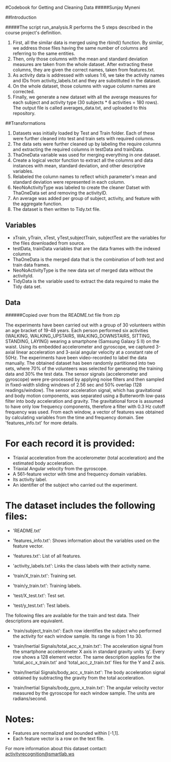 #Codebook for Getting and Cleaning Data
#####Sunjay Myneni

##Introduction

#####The script run_analysis.R performs the 5 steps described in the course project's definition.

  1. First, all the similar data is merged using the rbind() function. By similar, we address those files having the same number of columns and referring to the same entities.
  2. Then, only those columns with the mean and standard deviation measures are taken from the whole dataset. After extracting these columns, they are given the correct names, taken from features.txt.
  3. As activity data is addressed with values 1:6, we take the activity names and IDs from activity_labels.txt and they are substituted in the dataset.
  4. On the whole dataset, those columns with vague column names are corrected.
  5. Finally, we generate a new dataset with all the average measures for each subject and activity type (30 subjects * 6 activities = 180 rows). The output file is called averages_data.txt, and uploaded to this repository.

  ##Transformations

  1. Datasets was initially loaded by Test and Train folder. Each of these were further cleaned into test and train sets with required columns. 
  2. The data sets were further cleaned up by labeling the require columns and extracting the required columns in testData and trainData.
  3. ThaOneData variable was used for merging everything in one dataset.
  4. Create a logical vector function to extract all the columns and data instances with mean, standard deviation, and other descriptive variables. 
  5. Relabeled the column names to reflect which parameter's mean and standard deviation were represented in each column.
  6. NeoNoActivityType was labeled to create the cleaner Datset with ThaOneData set and removing the activityID.
  5. An average was added per group of subject, activity, and feature with the aggregate function.
  7. The dataset is then written to Tidy.txt file.

## Variables
  * xTrain, yTrain, xTest, yTest,subjectTrain, subjectTest are the variables for the files downloaded from source. 
  * testData, trainData variables that are the data frames with the indexed columns
  * ThaOneData is the merged data that is the combination of both test and train data frames. 
  * NeoNoActivityType is the new data set of merged data without the activityId.
  * TidyData is the variable used to extract the data required to make the Tidy data set. 
  
## Data
######Copied over from the README.txt file from zip
 
The experiments have been carried out with a group of 30 volunteers within an age bracket of 19-48 years. Each person performed six activities (WALKING, WALKING_UPSTAIRS, WALKING_DOWNSTAIRS, SITTING, STANDING, LAYING) wearing a smartphone (Samsung Galaxy S II) on the waist. Using its embedded accelerometer and gyroscope, we captured 3-axial linear acceleration and 3-axial angular velocity at a constant rate of 50Hz. The experiments have been video-recorded to label the data manually. The obtained dataset has been randomly partitioned into two sets, where 70% of the volunteers was selected for generating the training data and 30% the test data. 
The sensor signals (accelerometer and gyroscope) were pre-processed by applying noise filters and then sampled in fixed-width sliding windows of 2.56 sec and 50% overlap (128 readings/window). The sensor acceleration signal, which has gravitational and body motion components, was separated using a Butterworth low-pass filter into body acceleration and gravity. The gravitational force is assumed to have only low frequency components, therefore a filter with 0.3 Hz cutoff frequency was used. From each window, a vector of features was obtained by calculating variables from the time and frequency domain. See 'features_info.txt' for more details. 

For each record it is provided:
======================================

- Triaxial acceleration from the accelerometer (total acceleration) and the estimated body acceleration.
- Triaxial Angular velocity from the gyroscope. 
- A 561-feature vector with time and frequency domain variables. 
- Its activity label. 
- An identifier of the subject who carried out the experiment.

The dataset includes the following files:
=========================================

- 'README.txt'

- 'features_info.txt': Shows information about the variables used on the feature vector.

- 'features.txt': List of all features.

- 'activity_labels.txt': Links the class labels with their activity name.

- 'train/X_train.txt': Training set.

- 'train/y_train.txt': Training labels.

- 'test/X_test.txt': Test set.

- 'test/y_test.txt': Test labels.

The following files are available for the train and test data. Their descriptions are equivalent. 

- 'train/subject_train.txt': Each row identifies the subject who performed the activity for each window sample. Its range is from 1 to 30. 

- 'train/Inertial Signals/total_acc_x_train.txt': The acceleration signal from the smartphone accelerometer X axis in standard gravity units 'g'. Every row shows a 128 element vector. The same description applies for the 'total_acc_x_train.txt' and 'total_acc_z_train.txt' files for the Y and Z axis. 

- 'train/Inertial Signals/body_acc_x_train.txt': The body acceleration signal obtained by subtracting the gravity from the total acceleration. 

- 'train/Inertial Signals/body_gyro_x_train.txt': The angular velocity vector measured by the gyroscope for each window sample. The units are radians/second. 

Notes: 
======
- Features are normalized and bounded within [-1,1].
- Each feature vector is a row on the text file.

For more information about this dataset contact: activityrecognition@smartlab.ws
  